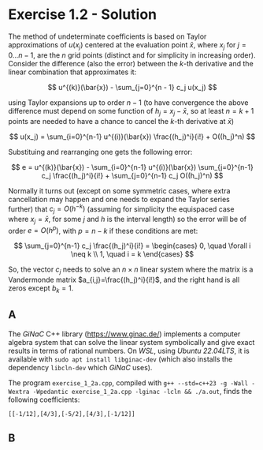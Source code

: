 # Exercise 1.2 - Solution


The method of undeterminate coefficients is based on Taylor approximations of $u(x_j)$ centered at the evaluation point $\bar{x}$, where $x_j$ for $j = 0 \dots n-1$, are the $n$ grid points (distinct and for simplicity in increasing order). Consider the difference (also the error) between the $k$-th derivative and the linear combination that approximates it:

$$
  u^{(k)}(\bar{x}) - \sum_{j=0}^{n - 1} c_j u(x_j)
$$

using Taylor expansions up to order $n-1$ (to have convergence the above difference must depend on some function of $h_j = x_j - \bar{x}$, so at least $n=k+1$ points are needed to have a chance to cancel the $k$-th derivative at $\bar{x}$)

$$
  u(x_j) = \sum_{i=0}^{n-1} u^{(i)}(\bar{x}) \frac{(h_j)^i}{i!} + O((h_j)^n)
$$

Substituing and rearranging one gets the following error:

$$
  e = u^{(k)}(\bar{x}) - \sum_{i=0}^{n-1} u^{(i)}(\bar{x}) \sum_{j=0}^{n-1} c_j \frac{(h_j)^i}{i!} + \sum_{j=0}^{n-1} c_j O((h_j)^n)
$$

Normally it turns out (except on some symmetric cases, where extra cancellation may happen and one needs to expand the Taylor series further) that $c_j = O(h^{-k})$ (assuming for simplicity the equispaced case where $x_j=\bar{x}$, for some $j$ and $h$ is the interval length) so the error will be of order $e=O(h^p)$, with $p=n-k$ if these conditions are met:

$$
  \sum_{j=0}^{n-1} c_j \frac{(h_j)^i}{i!} =
  \begin{cases}
    0, \quad \forall i \neq k \\
    1, \quad i = k
  \end{cases}
$$

So, the vector $c_j$ needs to solve an $n \times n$ linear system where the matrix is a Vandermonde matrix $a_{i,j}=\frac{(h_j)^i}{i!}$, and the right hand is all zeros except $b_k=1$.

## A

The *GiNaC* C++ library (https://www.ginac.de/) implements a computer algebra system that can solve the linear system symbolically and give exact results in terms of rational numbers. On *WSL*, using *Ubuntu 22.04LTS*, it is available with `sudo apt install libginac-dev` (which also installs the dependency `libcln-dev` which *GiNaC* uses).

The program `exercise_1_2a.cpp`, compiled with `g++ --std=c++23 -g -Wall -Wextra -Wpedantic exercise_1_2a.cpp -lginac -lcln && ./a.out`, finds the following coefficients: 
```shell
[[-1/12],[4/3],[-5/2],[4/3],[-1/12]]
```

## B
